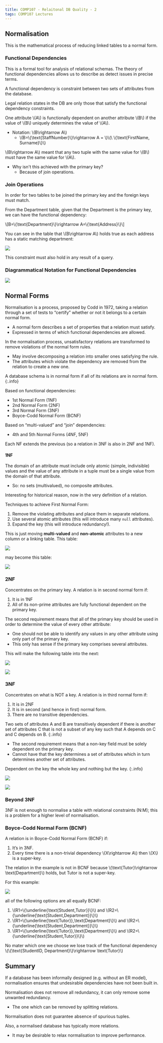 ```yaml
---
title: COMP107 - Relaitonal DB Quality - 2
tags: COMP107 Lectures
---
```

## Normalisation
This is the mathematical process of reducing linked tables to a normal form.
### Functional Dependencies
This is a formal tool for analysis of relational schemas. The theory of functional dependencies allows us to describe as detect issues in precise terms.

A functional dependency is constraint between two sets of attributes from the database.

Legal relation states in the DB are only those that satisfy the functional dependency constraints.

One attribute &#92;(A&#92;) is functionally dependent on another attribute &#92;(B&#92;) if the value of &#92;(B&#92;) uniquely determines the value of &#92;(A&#92;).

* Notation: &#92;(B\rightarrow A&#92;)
	* &#92;(B=&#92;{\text{StaffNumber}&#92;}\rightarrow  A = &#92;)&#92;(\ &#92;{\text{FirstName, Surname}&#92;}&#92;)

&#92;(B\rightarrow A&#92;) meant that any two tuple with the same value for &#92;(B&#92;) must have the same value for &#92;(A&#92;).

* Why isn't this achieved with the primary key?
	* Because of join operations.
	
### Join Operations
In order for two tables to be joined the primary key and the foreign keys must match.

From the Department table, given that the Department is the primary key, we can have the functional dependency:

&#92;[B=&#92;{\text{Department}&#92;}\rightarrow A=&#92;{\text{Address}&#92;}&#92;]

You can see in the table that &#92;(B\rightarrow A&#92;) holds true as each address has a static matching department:

![]({{site.baseurl}}/assets/COMP107/Lectures/2020-12-09-2-1.png)

This constraint must also hold in any result of a query.

### Diagrammatical Notation for Functional Dependencies

![]({{site.baseurl}}/assets/COMP107/Lectures/2020-12-09-2-2.png)

## Normal Forms
Normalisation is a process, proposed by Codd in 1972, taking a relation through a set of tests to “certify” whether or not it belongs to a certain normal form.

* A normal form describes a set of properties that a relation must satisfy.
* Expressed in terms of which functional dependencies are allowed.

In the normalisation process, unsatisfactory relations are transformed to remove violations of the normal form rules.

* May involve decomposing a relation into smaller ones satisfying the rule.
* The attributes which violate the dependency are removed from the relation to create a new one.

A database schema is in normal form if all of its relations are in normal form.
{:.info}

Based on functional dependencies:

* 1st Normal Form (1NF)
* 2nd Normal Form (2NF)
* 3rd Normal Form (3NF)
* Boyce-Codd Normal Form (BCNF)

Based on “multi-valued” and “join” dependencies:

* 4th and 5th Normal Forms (4NF, 5NF)

Each NF extends the previous (so a relation in 3NF is also in 2NF and 1NF).

#### 1NF
The domain of an attribute must include only atomic (simple, indivisible) values and the value of any attribute in a tuple must be a single value from the domain of that attribute.

* So: no sets (multivalued), no composite attributes.

Interesting for historical reason, now in the very definition of a relation.

Techniques to achieve First Normal Form:

1. Remove the violating attributes and place them in separate relations.
1. Use several atomic attributes (this will introduce many `null` attributes).
1. Expand the key (this will introduce redundancy!).

This is just moving **multi-valued** and **non-atomic** attributes to a new column or a linking table. This table:

![]({{site.baseurl}}/assets/COMP107/Lectures/2020-12-09-2-3.png)

may become this table:

![]({{site.baseurl}}/assets/COMP107/Lectures/2020-12-09-2-4.png)

### 2NF
Concentrates on the primary key. A relation is in second normal form if:

1. It is in 1NF
1. All of its non-prime attributes are fully functional dependent on the primary key.

The second requirement means that all of the primary key should be used in order to determine the value of every other attribute:

* One should not be able to identify any values in any other attribute using only part of the primary key.
* This only has sense if the primary key comprises several attributes.

This will make the following table into the next:

![]({{site.baseurl}}/assets/COMP107/Lectures/2020-12-09-2-5.png)

![]({{site.baseurl}}/assets/COMP107/Lectures/2020-12-09-2-6.png)

### 3NF
Concentrates on what is NOT a key. A relation is in third normal form if:

1. It is in 2NF
1. It is in second (and hence in first) normal form.
1. There are no transitive dependencies.

Two sets of attributes A and B are transitively dependent if there is another set of attributes C that is not a subset of any key such that A depends on C and C depends on B.
{:.info}

* The second requirement means that a non-key field must be solely dependent on the primary key.
* Cannot have that the key determines a set of attributes which in turn determines another set of attributes.

Dependent on the key the whole key and nothing but the key.
{:.info}

![]({{site.baseurl}}/assets/COMP107/Lectures/2020-12-09-2-7.png)

![]({{site.baseurl}}/assets/COMP107/Lectures/2020-12-09-2-8.png)

### Beyond 3NF
3NF is not enough to normalise a table with relational constraints (N:M); this is a problem for a higher level of normalisation.

### Boyce-Codd Normal Form (BCNF)
A relation is in Boyce-Codd Normal Form (BCNF) if:

1. It’s in 3NF.
1. Every time there is a non-trivial dependency &#92;(X\rightarrow A&#92;) then &#92;(X&#92;) is a super-key.

The relation in the example is not in BCNF because &#92;(\text{Tutor}\rightarrow \text{Department}&#92;) holds, but Tutor is not a super-key.

For this example:

![]({{site.baseurl}}/assets/COMP107/Lectures/2020-12-09-2-9.png)

all of the following options are all equally BCNF:

1. &#92;(R1=&#92;{\underline{\text{Student,Tutor}}&#92;}&#92;) and &#92;(R2=&#92;{\underline{\text{Student,Department}}&#92;}&#92;)
1. &#92;(R1=&#92;{\underline{\text{Tutor}},\text{Department}&#92;}&#92;) and &#92;(R2=&#92;{\underline{\text{Student,Department}}&#92;}&#92;)
1. &#92;(R1=&#92;{\underline{\text{Tutor}},\text{Department}&#92;}&#92;) and &#92;(R2=&#92;{\underline{\text{Student,Tutor}}&#92;}&#92;)

No mater which one we choose we lose track of the functional dependency &#92;(&#92;{\text{StudentID, Department}&#92;}\rightarrow \text{Tutor}&#92;)

## Summary
If a database has been informally designed (e.g. without an ER model), normalisation ensures that undesirable dependencies have not been built in.

Normalisation does not remove all redundancy, it can only remove some unwanted redundancy.

* The one which can be removed by splitting relations.

Normalisation does not guarantee absence of spurious tuples.

Also, a normalised database has typically more relations.

* It may be desirable to relax normalisation to improve performance.
